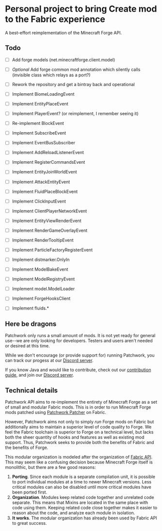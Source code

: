 # Personal project to bring Create mod to the Fabric experience

A best-effort reimplementation of the Minecraft Forge API.

## Todo
- [ ] Add forge models (net.minecraftforge.client.model)
- [ ] *Optional* Add forge common mod annotation which silently calls (invisible class which relays as a port?)
- [ ] Rework the repository and get a bintray back and operational
- [ ] Implement BiomeLoadingEvent
- [ ] Implement EntityPlaceEvent
- [ ] Implement PlayerEvent? (or reimplement, I remember seeing it)
- [ ] Re-implement BlockEvent
- [ ] Implement SubscribeEvent
- [ ] Implement EventBusSubscriber
- [ ] Implement AddReloadListenerEvent
- [ ] Implement RegisterCommandsEvent
- [ ] Implement EntityJoinWorldEvent
- [ ] Implement AttackEntityEvent
- [ ] Implement FluidPlaceBlockEvent
- [ ] Implement ClickInputEvent
- [ ] Implement ClientPlayerNetworkEvent
- [ ] Implement EntityViewRenderEvent
- [ ] Implement RenderGameOverlayEvent
- [ ] Implement RenderTooltipEvent
- [ ] Implement ParticleFactoryRegisterEvent
- [ ] Implement distmarker.OnlyIn
- [ ] Implement ModelBakeEvent
- [ ] Implement ModelRegistryEvent
- [ ] Implement model.ModelLoader
- [ ] Implement ForgeHooksClient
- [ ] Implement fluids.*



## Here be dragons
Patchwork only runs a small amount of mods. It is not yet ready for general use--we are only looking for developers. Testers and users aren't needed or desired at this time.

While we don't encourage (or provide support for) running Patchwork, you can track our progess at our [Discord server](https://discord.gg/YYZtNBG).

If you know Java and would like to contribute, check out our [contribution guide](CONTRIBUTING.md), and join our [Discord server](https://discord.gg/YYZtNBG).
## Technical details
Patchwork API aims to re-implement the entirety of Minecraft Forge as a set of small and modular Fabric mods. This is in order to run Minecraft Forge mods patched using [Patchwork Patcher](https://github.com/PatchworkMC/patchwork-patcher) on Fabric.

However, Patchwork aims not only to simply *run* Forge mods on Fabric but additionally aims to maintain a superior level of code quality to Forge. We feel the Fabric toolchain is superior to Forge on a technical level, but lacks both the sheer quantity of hooks and features as well as existing mod support. Thus, Patchwork seeks to provide both the benefits of Fabric and the benefits of Forge.

This modular organization is modeled after the organization of [Fabric API](https://github.com/FabricMC/fabric). This may seem like a confusing decision because Minecraft Forge itself is monolithic, but there are a few good reasons:

1. **Porting**. Since each module is a separate compilation unit, it is possible to port individual modules at a time to newer Minecraft versions. Less critical modules can also be disabled until more critical modules have been ported first.
2. **Organization**. Modules keep related code together and unrelated code separate. This means that Mixins are located in the same place with code using them. Keeping related code close together makes it easier to reason about the code, and analyze each module in isolation.
3. **It works**. The modular organization has already been used by Fabric API to great success.
